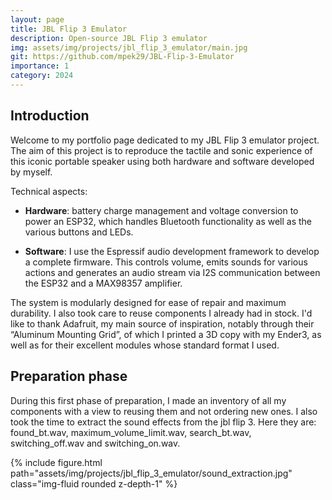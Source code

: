 ```yaml
---
layout: page
title: JBL Flip 3 Emulator
description: Open-source JBL Flip 3 emulator
img: assets/img/projects/jbl_flip_3_emulator/main.jpg
git: https://github.com/mpek29/JBL-Flip-3-Emulator
importance: 1
category: 2024
---
```


## Introduction
Welcome to my portfolio page dedicated to my JBL Flip 3 emulator project. The aim of this project is to reproduce the tactile and sonic experience of this iconic portable speaker using both hardware and software developed by myself.

Technical aspects:
* **Hardware**: battery charge management and voltage conversion to power an ESP32, which handles Bluetooth functionality as well as the various buttons and LEDs.

* **Software**: I use the Espressif audio development framework to develop a complete firmware. This controls volume, emits sounds for various actions and generates an audio stream via I2S communication between the ESP32 and a MAX98357 amplifier.

The system is modularly designed for ease of repair and maximum durability. I also took care to reuse components I already had in stock.
I'd like to thank Adafruit, my main source of inspiration, notably through their “Aluminum Mounting Grid”, of which I printed a 3D copy with my Ender3, as well as for their excellent modules whose standard format I used.

## Preparation phase
During this first phase of preparation, I made an inventory of all my components with a view to reusing them and not ordering new ones. I also took the time to extract the sound effects from the jbl flip 3. Here they are: found_bt.wav, maximum_volume_limit.wav, search_bt.wav, switching_off.wav and switching_on.wav.

<div class="row">
    <div class="col-sm mt-3 mt-md-0">
        {% include figure.html path="assets/img/projects/jbl_flip_3_emulator/sound_extraction.jpg" class="img-fluid rounded z-depth-1" %}
    </div>
</div>
